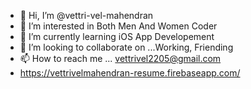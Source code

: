 - 👋 Hi, I’m @vettri-vel-mahendran
- 👀 I’m interested in Both Men And Women Coder
- 🌱 I’m currently learning iOS App Developement 
- 💞️ I’m looking to collaborate on ...Working, Friending 
- 📫 How to reach me ... vettrivel2205@gmail.com
- https://vettrivelmahendran-resume.firebaseapp.com/

<!---
vettri-vel-mahendran/vettri-vel-mahendran is a ✨ special ✨ repository because its `README.md` (this file) appears on your GitHub profile.
You can click the Preview link to take a look at your changes.
--->
